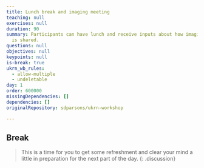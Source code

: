 ```yaml
---
title: Lunch break and imaging meeting
teaching: null
exercises: null
duration: 90
summary: Participants can have lunch and receive inputs about how imaging data
  is shared.
questions: null
objectives: null
keypoints: null
is-break: true
ukrn_wb_rules:
  - allow-multiple
  - undeletable
day: 1
order: 600000
missingDependencies: []
dependencies: []
originalRepository: sdparsons/ukrn-workshop

---
```

## Break 
> This is a time for you to get some refreshment and clear your mind a little in preparation for the next part of the day.
{: .discussion}

